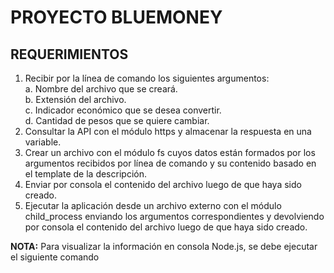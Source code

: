 # PROYECTO BLUEMONEY

## REQUERIMIENTOS

1. Recibir por la línea de comando los siguientes argumentos:    
    a. Nombre del archivo que se creará.    
    b. Extensión del archivo.    
    c. Indicador económico que se desea convertir.    
    d. Cantidad de pesos que se quiere cambiar.    
2. Consultar la API con el módulo https y almacenar la respuesta en una variable.    
3. Crear un archivo con el módulo fs cuyos datos están formados por los argumentos recibidos por línea de comando y su contenido basado en el template de la descripción.    
4. Enviar por consola el contenido del archivo luego de que haya sido creado.    
5. Ejecutar la aplicación desde un archivo externo con el módulo child_process enviando los argumentos correspondientes y devolviendo por consola el contenido del archivo luego de que haya sido creado.    

**NOTA:** Para visualizar la información en consola Node.js, se debe ejecutar el siguiente comando <node ejecutador-programa.js>
